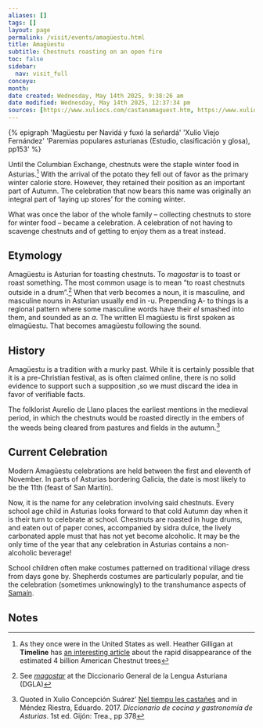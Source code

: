 ```yaml
---
aliases: []
tags: []
layout: page
permalink: /visit/events/amagüestu.html
title: Amagüestu
subtitle: Chestnuts roasting on an open fire
toc: false
sidebar:
  nav: visit_full
conceyu:
month:
date created: Wednesday, May 14th 2025, 9:38:26 am
date modified: Wednesday, May 14th 2025, 12:37:34 pm
sources: [https://www.xuliocs.com/castanamaguest.htm, https://www.xuliocs.com/diccionario-etimologico-asturiano-A.php]
---
```

{% epigraph 'Magüestu per Navidá y fuxó la señardá' 'Xulio Viejo Fernández' 'Paremias populares asturianas (Estudio, clasificación y glosa), pp153' %}

Until the Columbian Exchange, chestnuts were the staple winter food in Asturias.[^1] With the arrival of the potato they fell out of favor as the primary winter calorie store. However, they retained their position as an important part of Autumn. The celebration that now bears this name was originally an integral part of ‘laying up stores’ for the coming winter.

What was once the labor of the whole family – collecting chestnuts to store for winter food – became a celebration. A celebration of not having to scavenge chestnuts and of getting to enjoy them as a treat instead.

## Etymology

Amagüestu is Asturian for toasting chestnuts. To _magostar_ is to toast or roast something. The most common usage is to mean “to roast chestnuts outside in a drum”.[^2] When that verb becomes a noun, it is masculine, and masculine nouns in Asturian usually end in -u. Prepending A- to things is a regional pattern where some masculine words have their _el_ smashed into them, and sounded as an _a_. The written El magüestu is first spoken as elmagüestu. That becomes amagüestu following the sound.

## History

Amagüestu is a tradition with a murky past. While it is certainly possible that it is a pre-Christian festival, as is often claimed online, there is no solid evidence to support such a supposition ,so we must discard the idea in favor of verifiable facts.

The folklorist Aurelio de Llano places the earliest mentions in the medieval period, in which the chestnuts would be roasted directly in the embers of the weeds being cleared from pastures and fields in the autumn.[^3]
## Current Celebration

Modern Amagüestu celebrations are held between the first and eleventh of November. In parts of Asturias bordering Galicia, the date is most likely to be the 11th (feast of San Martín).

Now, it is the name for any celebration involving said chestnuts. Every school age child in Asturias looks forward to that cold Autumn day when it is their turn to celebrate at school. Chestnuts are roasted in huge drums, and eaten out of paper cones, accompanied by sidra dulce, the lively carbonated apple must that has not yet become alcoholic. It may be the only time of the year that any celebration in Asturias contains a non-alcoholic beverage!

School children often make costumes patterned on traditional village dress from days gone by. Shepherds costumes are particularly popular, and tie the celebration (sometimes unknowingly) to the transhumance aspects of [Samaín](https://eatingasturias.com/wiki/Sama%C3%ADn "Samaín").

## Notes

[^1]: As they once were in the United States as well. Heather Gilligan at **Timeline** has [an interesting article](https://timeline.com/american-chestnut-trees-disappeared-39217da38c59) about the rapid disappearance of the estimated 4 billion American Chestnut trees
[^2]: See _[magostar](https://mas.lne.es/diccionario/palabra/48875)_ at the Diccionario General de la Lengua Asturiana (DGLA)
[^3]: Quoted in Xulio Concepción Suárez’ [Nel tiempu les castañes](https://www.xuliocs.com/castanamaguest.htm) and in Méndez Riestra, Eduardo. 2017. _Diccionario de cocina y gastronomía de Asturias_. 1st ed. Gijón: Trea., pp 378